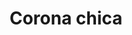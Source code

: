 ---
title: Corona chica
date: 
draft: false

# descripcion
description : Corona chica

materials: Plata 925

color: Plateado

dimensions: 1,3cm x 1,6cm

code: 02-14-0242

type: "Dijes"

categories: []

price: $2.320,00

# Images
# first image will be shown in the product page
images:
  # - image: "images/path_to_image"
  # La ubicacion de las imagenes es imagenes/Dijes/Dijes.Plata/02-14-0242-corona-chica
  - image: "./images/dijes/plata/02-14-0242-corona-chica.JPG"
---